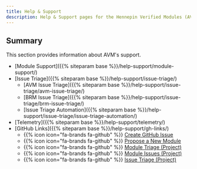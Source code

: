 ```yaml
---
title: Help & Support
description: Help & Support pages for the Hennepin Verified Modules (AVM) program
---
```


## Summary

This section provides information about AVM's support.

- [Module Support]({{% siteparam base %}}/help-support/module-support/)
- [Issue Triage]({{% siteparam base %}}/help-support/issue-triage/)
  - [AVM Issue Triage]({{% siteparam base %}}/help-support/issue-triage/avm-issue-triage/)
  - [BRM Issue Triage]({{% siteparam base %}}/help-support/issue-triage/brm-issue-triage/)
  - [Issue Triage Automation]({{% siteparam base %}}/help-support/issue-triage/issue-triage-automation/)
- [Telemetry]({{% siteparam base %}}/help-support/telemetry/)
- [GitHub Links]({{% siteparam base %}}/help-support/gh-links/)
  - {{% icon icon="fa-brands fa-github" %}} [Create GitHub Issue](https://github.com/Azure/Azure-Verified-Modules/issues)
  - {{% icon icon="fa-brands fa-github" %}} [Propose a New Module](https://aka.ms/AVM/ModuleProposal)
  - {{% icon icon="fa-brands fa-github" %}} [Module Triage (Project)](https://aka.ms/AVM/ModuleTriage)
  - {{% icon icon="fa-brands fa-github" %}} [Module Issues (Project)](https://aka.ms/AVM/ModuleIssues)
  - {{% icon icon="fa-brands fa-github" %}} [Issue Triage (Project)](https://aka.ms/AVM/IssueTriage)
